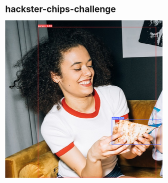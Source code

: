 # hackster-chips-challenge

![YOLOv8 output](https://github.com/computervisionpro/hackster-chips-challenge/blob/main/yolo-output.png "Logo Title Text 1")
